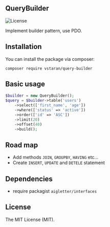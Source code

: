 ## QueryBuilder
![License](https://img.shields.io/github/license/aschmelyun/larametrics.svg?style=flat-square)

Implement builder pattern, use PDO.


## Installation
You can install the package via composer:

```
composer require vstaran/query-builder
```

## Basic usage
```php
$builder = new QueryBuilder();
$query = $builder->table('users')
    ->select(['first_name', 'age'])
    ->where(['status' => 'active'])
    ->order(['id' => 'ASC'])
    ->limit(20)
    ->offset(40)
    ->build();
```


## Road map
- Add methods `JOIN`, `GROUPBY`, `HAVING` etc...
- Create `INSERT`, `UPDATE` and `DETELE` statement


## Dependencies
- require packagist `aigletter/interfaces`

## License
The MIT License (MIT).
